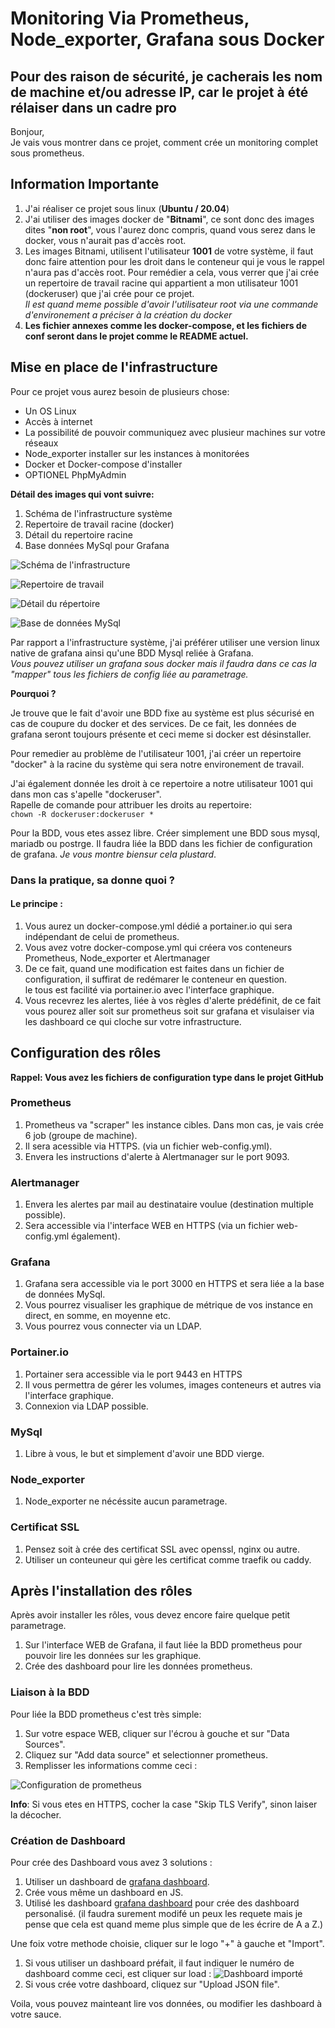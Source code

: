 # **Monitoring Via Prometheus, Node_exporter, Grafana sous Docker** #  
## Pour des raison de sécurité, je cacherais les nom de machine et/ou adresse IP, car le projet à été rélaiser dans un cadre pro ##
Bonjour,  
Je vais vous montrer dans ce projet, comment crée un monitoring complet sous prometheus.  
## **Information Importante** ##  
1. J'ai réaliser ce projet sous linux (**Ubuntu / 20.04**)  
2. J'ai utiliser des images docker de "**Bitnami**", ce sont donc des images dites "**non root**", vous l'aurez donc compris, quand vous serez dans le docker, vous n'aurait pas d'accès root.  
3. Les images Bitnami, utilisent l'utilisateur **1001** de votre système, il faut donc faire attention pour les droit dans le conteneur qui je vous le rappel n'aura pas d'accès root. Pour remédier a cela, vous verrer que j'ai crée un repertoire de travail racine qui appartient a mon utilisateur 1001 (dockeruser) que j'ai crée pour ce projet.  
   *Il est quand meme possible d'avoir l'utilisateur root via une commande d'environement a préciser à la création du docker*
4. **Les fichier annexes comme les docker-compose, et les fichiers de conf seront dans le projet comme le README actuel.**

## **Mise en place de l'infrastructure** ##  
Pour ce projet vous aurez besoin de plusieurs chose:  
* Un OS Linux  
* Accès à internet
* La possibilité de pouvoir communiquez avec plusieur machines sur votre réseaux
* Node_exporter installer sur les instances à monitorées
* Docker et Docker-compose d'installer  
* OPTIONEL PhpMyAdmin

**Détail des images qui vont suivre:**
1. Schéma de l'infrastructure système
2. Repertoire de travail racine (docker) 
3. Détail du repertoire racine
4. Base données MySql pour Grafana

![Schéma de l'infrastructure](https://zupimages.net/up/22/18/3kmj.png)  

![Repertoire de travail](https://zupimages.net/up/22/18/qjat.png)  

![Détail du répertoire](https://zupimages.net/up/22/18/1xsa.png)

![Base de données MySql](https://zupimages.net/up/22/18/j9v4.png)

Par rapport a l'infrastructure système, j'ai préférer utiliser une version linux native de grafana ainsi qu'une BDD Mysql reliée à Grafana.  
*Vous pouvez utiliser un grafana sous docker mais il faudra dans ce cas la "mapper" tous les fichiers de config liée au parametrage.*
  
**Pourquoi ?**  

Je trouve que le fait d'avoir une BDD fixe au système est plus sécurisé en cas de coupure du docker et des services. De ce fait, les données de grafana seront toujours présente et ceci meme si docker est désinstaller.  

Pour remedier au problème de l'utilisateur 1001, j'ai créer un repertoire "docker" à la racine du système qui sera notre environement de travail.  

J'ai également donnée les droit à ce repertoire a notre utilisateur 1001 qui dans mon cas s'apelle "dockeruser".  
Rapelle de comande pour attribuer les droits au repertoire:  
`chown -R dockeruser:dockeruser *`  

Pour la BDD, vous etes assez libre. Créer simplement une BDD sous mysql, mariadb ou postrge. Il faudra liée la BDD dans les fichier de configuration de grafana. *Je vous montre biensur cela plustard*.  

### **Dans la pratique, sa donne quoi ?** ###  
#### Le principe :  ####
1. Vous aurez un docker-compose.yml dédié a portainer.io qui sera indépendant de celui de prometheus.  
2. Vous avez votre docker-compose.yml qui créera vos conteneurs Prometheus, Node_exporter et Alertmanager  
3. De ce fait, quand une modification est faites dans un fichier de configuration, il suffirat de redémarer le conteneur en question.  
le tous est facilité via portainer.io avec l'interface graphique.  
4. Vous recevrez les alertes, liée à vos règles d'alerte prédéfinit, de ce fait vous pourez aller soit sur prometheus soit sur grafana et visulaiser via les dashboard ce qui cloche sur votre infrastructure.

## Configuration des rôles ##  
**Rappel: Vous avez les fichiers de configuration type dans le projet GitHub**  
### Prometheus ###  
1. Prometheus va "scraper" les instance cibles. Dans mon cas, je vais crée 6 job (groupe de machine).
2. Il sera acessible via HTTPS. (via un fichier web-config.yml).
3. Envera les instructions d'alerte à Alertmanager sur le port 9093.  

### Alertmanager ###
1. Envera les alertes par mail au destinataire voulue (destination multiple possible).
2. Sera accessible via l'interface WEB en HTTPS (via un fichier web-config.yml également).

### Grafana ###
1. Grafana sera accessible via le port 3000 en HTTPS et sera liée a la base de données MySql.
2. Vous pourrez visualiser les graphique de métrique de vos instance en direct, en somme, en moyenne etc.
3. Vous pourrez vous connecter via un LDAP.

### Portainer.io ###
1. Portainer sera accessible via le port 9443 en HTTPS
2. Il vous permettra de gérer les volumes, images conteneurs et autres via l'interface graphique.
3. Connexion via LDAP possible.  

### MySql ###
1. Libre à vous, le but et simplement d'avoir une BDD vierge.  
   
### Node_exporter ###
1. Node_exporter ne nécéssite aucun parametrage.  
   
### Certificat SSL
1. Pensez soit à crée des certificat SSL avec openssl, nginx ou autre.
2. Utiliser un conteuneur qui gère les certificat comme traefik ou caddy.

## Après l'installation des rôles ##  
Après avoir installer les rôles, vous devez encore faire quelque petit parametrage.  
1. Sur l'interface WEB de Grafana, il faut liée la BDD prometheus pour pouvoir lire les données sur les graphique.
2. Crée des dashboard pour lire les données prometheus.  

### Liaison à la BDD ###
Pour liée la BDD prometheus c'est très simple:  
1. Sur votre espace WEB, cliquer sur l'écrou à gouche et sur "Data Sources".
2. Cliquez sur "Add data source" et selectionner prometheus.
3. Remplisser les informations comme ceci :

![Configuration de prometheus](https://zupimages.net/up/22/18/x6vk.png)

**Info**: Si vous etes en HTTPS, cocher la case "Skip TLS Verify", sinon laiser la décocher.  
### Création de Dashboard ###  
Pour crée des Dashboard vous avez 3 solutions :  
1. Utiliser un dashboard de [grafana dashboard](https://grafana.com/grafana/dashboards/).
2. Crée vous même un dashboard en JS.
3. Utilisé les dashboard [grafana dashboard](https://grafana.com/grafana/dashboards/) pour crée des dashboard personalisé. (il faudra surement modifé un peux les requete mais je pense que cela est quand meme plus simple que de les écrire de A a Z.)  

Une foix votre methode choisie, cliquer sur le logo "+" à gauche et "Import".  
1. Si vous utiliser un dashboard préfait, il faut indiquer le numéro de dashboard comme ceci, est cliquer sur load : 
   ![Dashboard importé](https://zupimages.net/up/22/18/x881.png) 
2. Si vous crée votre dashboard, cliquez sur "Upload JSON file".  

Voila, vous pouvez mainteant lire vos données, ou modifier les dashboard à votre sauce.
